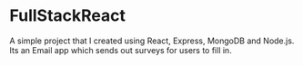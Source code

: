 # FullStackReact

A simple project that I created using React, Express, MongoDB and Node.js. Its an Email app which sends out surveys for users to fill in.
